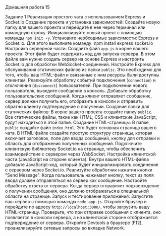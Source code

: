 Домашняя работа 15

Задание 1
Реализация простого чата с использованием Express и Socket.io
Создание проекта и установка зависимостей:
Создайте новую папку для вашего проекта и перейдите в нее через терминал или командную строку.
Инициализируйте новый проект с помощью команды `npm init -y`.
Установите необходимые зависимости: Express и Socket.io. Для этого выполните команду: npm install express socket.io
Настройка серверной части:
Создайте файл `app.js` в корне вашего проекта. Этот файл будет содержать код для запуска сервера.
В этом файле вам нужно создать сервер на основе Express и настроить Socket.io для обработки WebSocket-соединений.
Настройте Express для обслуживания статических файлов из папки `public`. Это необходимо для того, чтобы ваш HTML-файл и связанные с ним ресурсы были доступны клиентам.
Реализуйте обработку событий подключения (`connection`) и отключения (`disconnect`) пользователей. При подключении нового пользователя, выведите сообщение в консоль.
Добавьте обработку пользовательских сообщений. Когда клиент отправляет сообщение, сервер должен получить его, отобразить в консоли и отправить обратно клиенту подтверждение о получении.
Создание папки для статических файлов:
В корне вашего проекта создайте папку `public`. Все статические файлы, такие как HTML, CSS и клиентские JavaScript, будут находиться в этой папке.
Создание HTML-страницы:
В папке `public` создайте файл `index.html`. Это будет основная страница вашего чата.
В HTML-файле создайте простую структуру страницы, которая включает заголовок, поле для ввода сообщений, кнопку для отправки и область для отображения полученных сообщений.
Подключите клиентскую библиотеку Socket.io на странице, чтобы обеспечить взаимодействие с сервером через WebSocket.
Настройка клиентской части (JavaScript на стороне клиента):
Внутри вашего HTML-файла добавьте JavaScript-код, который будет инициализировать соединение с сервером через Socket.io.
Реализуйте обработчик нажатия кнопки "Send Message". Когда пользователь нажимает кнопку, текст из поля ввода должен отправляться на сервер как сообщение.
Настройте обработку ответа от сервера. Когда сервер отправляет подтверждение о получении сообщения, оно должно отображаться в специальной области на странице.
Запуск и тестирование приложения:
Запустите ваш сервер с помощью команды `node app.js`.
Откройте браузер и перейдите по адресу `http://localhost:3000/`, чтобы загрузить вашу HTML-страницу.
Проверьте, что при отправке сообщения с клиента, оно появляется в консоли сервера, а на клиентской стороне отображается подтверждение от сервера.
Откройте Devtools в браузере (F12), проанализируйте сетевые запросы во вкладке Network.
